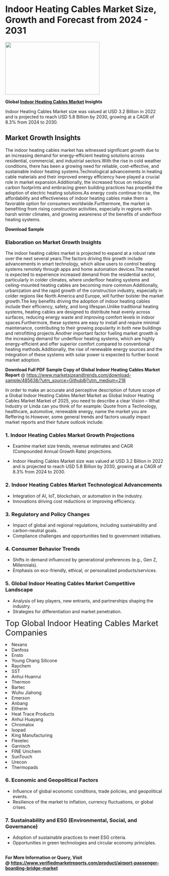 <H1>Indoor Heating Cables Market Size, Growth and Forecast from 2024 - 2031</H1><img class="aligncenter size-medium wp-image-584254" src="https://thirdeyenews.in/wp-content/uploads/2024/09/Global-Market-Research-300x168.jpeg" alt="" width="300" height="168" /><p><strong>Global&nbsp;<a href="https://www.marketsizeandtrends.com/download-sample/485638/?utm_source=Github8j?utm_medium=218">Indoor Heating Cables Market</a> Insights</strong></p><p>Indoor Heating Cables Market size was valued at USD 3.2 Billion in 2022 and is projected to reach USD 5.8 Billion by 2030, growing at a CAGR of 8.3% from 2024 to 2030.</p><p><h2>Market Growth Insights</h2> The indoor heating cables market has witnessed significant growth due to an increasing demand for energy-efficient heating solutions across residential, commercial, and industrial sectors.With the rise in cold weather conditions, there has been a growing need for reliable, cost-effective, and sustainable indoor heating systems.Technological advancements in heating cable materials and their improved energy efficiency have played a crucial role in market expansion.Additionally, the increased focus on reducing carbon footprints and embracing green building practices has propelled the adoption of electric heating solutions.As energy costs continue to rise, the affordability and effectiveness of indoor heating cables make them a favorable option for consumers worldwide.Furthermore, the market is benefiting from rising construction activities, especially in regions with harsh winter climates, and growing awareness of the benefits of underfloor heating systems.<p><strong>Download Sample</strong></p> <h3>Elaboration on Market Growth Insights</h3> The indoor heating cables market is projected to expand at a robust rate over the next several years.The factors driving this growth include advancements in smart technology, which allow users to control heating systems remotely through apps and home automation devices.The market is expected to experience increased demand from the residential sector, particularly in colder climates, where underfloor heating systems and ceiling-mounted heating cables are becoming more common.Additionally, urbanization and the rapid growth of the construction industry, especially in colder regions like North America and Europe, will further bolster the market growth.The key benefits driving the adoption of indoor heating cables include their efficiency, safety, and long lifespan.Unlike traditional heating systems, heating cables are designed to distribute heat evenly across surfaces, reducing energy waste and improving comfort levels in indoor spaces.Furthermore, these systems are easy to install and require minimal maintenance, contributing to their growing popularity in both new buildings and retrofitting projects.Another important factor fueling market growth is the increasing demand for underfloor heating systems, which are highly energy-efficient and offer superior comfort compared to conventional heating methods.Additionally, the rise of renewable energy sources and the integration of these systems with solar power is expected to further boost market adoption.<p><span class=""><strong>Download Full PDF Sample Copy of Global Indoor Heating Cables Market Report</strong> @ <a href="https://www.marketsizeandtrends.com/download-sample/485638/?utm_source=Github8j?utm_medium=218" target="_blank">https://www.marketsizeandtrends.com/download-sample/485638/?utm_source=Github8j?utm_medium=218</a></span></p><p>In order to make an accurate and perceptive description of future scope of a Global&nbsp;Indoor Heating Cables Market Market as Global&nbsp;Indoor Heating Cables Market Market of 2025, you need to describe a clear Vision &ndash; What Industry or Linda can you think of for example: Quote from a Technology, healthcare, automotive, renewable energy, name the market you are Reffering to.However, some general trends and factors usually impact market reports and their future outlook include:</p><h3>1.&nbsp;<strong>Indoor Heating Cables Market Growth Projections</strong></h3><ul><li>Examine market size trends, revenue estimates and CAGR (Compounded Annual Growth Rate) projections.</li><li><p>Indoor Heating Cables Market size was valued at USD 3.2 Billion in 2022 and is projected to reach USD 5.8 Billion by 2030, growing at a CAGR of 8.3% from 2024 to 2030.</p></li></ul><h3>2.&nbsp;<strong>Indoor Heating Cables Market Technological Advancements</strong></h3><ul><li>Integration of AI, IoT, blockchain, or automation in the industry.</li><li>Innovations driving cost reductions or improving efficiency.</li></ul><h3>3.&nbsp;<strong>Regulatory and Policy Changes</strong></h3><ul><li>Impact of global and regional regulations, including sustainability and carbon-neutral goals.</li><li>Compliance challenges and opportunities tied to government initiatives.</li></ul><h3>4.&nbsp;<strong>Consumer Behavior Trends</strong></h3><ul><li>Shifts in demand influenced by generational preferences (e.g., Gen Z, Millennials).</li><li>Emphasis on eco-friendly, ethical, or personalized products/services.</li></ul><h3>5.&nbsp;<strong>Global Indoor Heating Cables Market Competitive Landscape</strong></h3><ul><li>Analysis of key players, new entrants, and partnerships shaping the industry.</li><li>Strategies for differentiation and market penetration.</li></ul><p data-pm-slice="1 1 []"><span style="color: inherit; font-family: inherit; font-size: 25px;">Top Global Indoor Heating Cables Market Companies</span></p><div class="" data-test-id=""><p><li>Nexans</li><li> Danfoss</li><li> Ensto</li><li> Young Chang Silicone</li><li> Raychem</li><li> SST</li><li> Anhui Huanrui</li><li> Thermon</li><li> Bartec</li><li> Wuhu Jiahong</li><li> Emerson</li><li> Anbang</li><li> Eltherm</li><li> Heat Trace Products</li><li> Anhui Huayang</li><li> Chromalox</li><li> Isopad</li><li> King Manufacturing</li><li> Flexelec</li><li> Garnisch</li><li> FINE Unichem</li><li> SunTouch</li><li> Urecon</li><li> Thermopads</li></p></div><h3>6.&nbsp;<strong>Economic and Geopolitical Factors</strong></h3><ul><li>Influence of global economic conditions, trade policies, and geopolitical events.</li><li>Resilience of the market to inflation, currency fluctuations, or global crises.</li></ul><h3>7.&nbsp;<strong>Sustainability and ESG (Environmental, Social, and Governance)</strong></h3><ul><li>Adoption of sustainable practices to meet ESG criteria.</li><li>Opportunities in green technologies and circular economy principles.</li></ul><h2><strong style="font-size: 14px;">For More Information or Query, Visit @&nbsp;</strong><a style="background-color: #ffffff; font-size: 14px;" href="https://www.marketsizeandtrends.com/report/indoor-heating-cables-market/" target="_blank">https://www.verifiedmarketreports.com/product/airport-passenger-boarding-bridge-market</a></h2>